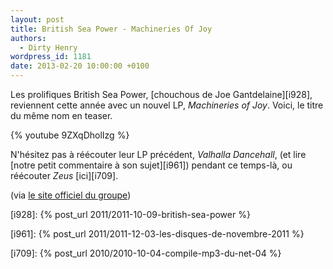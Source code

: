 ```yaml
---
layout: post
title: British Sea Power - Machineries Of Joy
authors:
  - Dirty Henry
wordpress_id: 1181
date: 2013-02-20 10:00:00 +0100
---
```


Les prolifiques British Sea Power, [chouchous de Joe Gantdelaine][i928],
reviennent cette année avec un nouvel LP, _Machineries of Joy_. Voici, le titre
du même nom en teaser.

{% youtube 9ZXqDholIzg %}

N'hésitez pas à réécouter leur LP précédent, _Valhalla Dancehall_, (et lire
[notre petit commentaire à son sujet][i961]) pendant ce temps-là, ou réécouter
_Zeus_ [ici][i709].

(via [le site officiel du groupe](http://www.britishseapower.co.uk/))

[i928]: {% post_url 2011/2011-10-09-british-sea-power %}

[i961]: {% post_url 2011/2011-12-03-les-disques-de-novembre-2011 %}

[i709]: {% post_url 2010/2010-10-04-compile-mp3-du-net-04 %}
